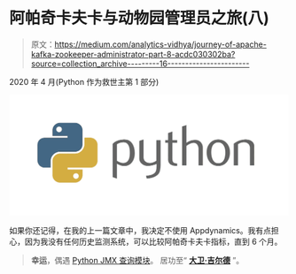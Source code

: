 # 阿帕奇卡夫卡与动物园管理员之旅(八)

> 原文：<https://medium.com/analytics-vidhya/journey-of-apache-kafka-zookeeper-administrator-part-8-acdc030302ba?source=collection_archive---------16----------------------->

2020 年 4 月(Python 作为救世主第 1 部分)

![](img/b73d9bfcddcacf2cd39ba0b0d75bbb67.png)

如果你还记得，在我的上一篇文章中，我决定不使用 Appdynamics。我有点担心，因为我没有任何历史监测系统，可以比较阿帕奇卡夫卡指标，直到 6 个月。

> **幸运**，偶遇 [Python JMX 查询模块](https://pypi.org/project/jmxquery/)。
> 居功至“ [**大卫·吉尔德**](https://github.com/dgildeh) ”。